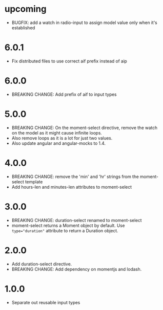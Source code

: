 # upcoming

* BUGFIX: add a watch in radio-input to assign model value only when it's established

# 6.0.1

* Fix distributed files to use correct aif prefix instead of aip

# 6.0.0

* BREAKING CHANGE: Add prefix of aif to input types

# 5.0.0

* BREAKING CHANGE: On the moment-select directive, remove the watch on the model as it might cause infinite loops.
* Also remove loops as it is a lot for just two values.
* Also update angular and angular-mocks to 1.4.

# 4.0.0

* BREAKING CHANGE: remove the 'min' and 'hr' strings from the moment-select template
* Add hours-len and minutes-len attributes to moment-select

# 3.0.0

* BREAKING CHANGE: duration-select renamed to moment-select
* moment-select returns a Moment object by default. Use `type="duration"`
attribute to return a Duration object.

# 2.0.0

* Add duration-select directive.
* BREAKING CHANGE: Add dependency on momentjs and lodash.

# 1.0.0

* Separate out reusable input types
